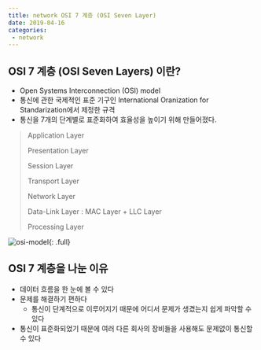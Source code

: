 ```yaml
---
title: network OSI 7 계층 (OSI Seven Layer)
date: 2019-04-16
categories:
 - network
---
```




## OSI 7 계층 (OSI Seven Layers) 이란?

- Open Systems Interconnection (OSI) model
- 통신에 관한 국제적인 표준 기구인 International Oranization for Standarization에서 제정한 규격
- 통신을 7개의 단계별로 표준화하여 효율성을 높이기 위해 만들어졌다.



> Application Layer
>
> Presentation Layer
>
> Session Layer
>
> Transport Layer
>
> Network Layer 
>
> Data-Link Layer   :  MAC Layer + LLC Layer
>
> Processing Layer 



![osi-model]({{site.url}}{{site.baseurl}}/assets/images/network-osi.png){: .full}



## OSI 7 계층을 나눈 이유

- 데이터 흐름을 한 눈에 볼 수 있다
- 문제를 해결하기 편하다
  + 통신이 단계적으로 이루어지기 때문에 어디서 문제가 생겼는지 쉽게 파악할 수 있다
- 통신이 표준화되었기 때문에 여러 다른 회사의 장비들을 사용해도 문제없이 통신할 수 있다

